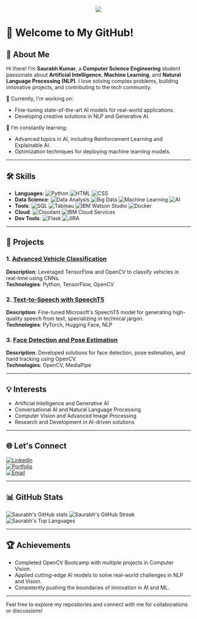 <h1 align="center" style="color: #ff0077; text-shadow: 2px 2px 5px #FF0000;">
    <img src="https://readme-typing-svg.herokuapp.com/?font=Righteous&size=40&center=true&vCenter=true&width=500&height=70&duration=4000&lines=Hi+There!+👋;+I'm+Saurabh+Kumar!;" />
</h1>

# 👋 Welcome to My GitHub!  

## 🌟 About Me  
Hi there! I'm **Saurabh Kumar**, a **Computer Science Engineering** student passionate about **Artificial Intelligence**, **Machine Learning**, and **Natural Language Processing (NLP)**. I love solving complex problems, building innovative projects, and contributing to the tech community.  

🔭 Currently, I'm working on:  
- Fine-tuning state-of-the-art AI models for real-world applications.  
- Developing creative solutions in NLP and Generative AI.  

🌱 I’m constantly learning:  
- Advanced topics in AI, including Reinforcement Learning and Explainable AI.  
- Optimization techniques for deploying machine learning models.  

---

## 🛠️ Skills  
- **Languages**: ![Python](https://img.shields.io/badge/-Python-3776AB?style=flat-square&logo=python&logoColor=white) ![HTML](https://img.shields.io/badge/-HTML-E34F26?style=flat-square&logo=html5&logoColor=white) ![CSS](https://img.shields.io/badge/-CSS-1572B6?style=flat-square&logo=css3&logoColor=white)
- **Data Science**: ![Data Analysis](https://img.shields.io/badge/-Data%20Analysis-1D2C4C?style=flat-square&logo=databricks&logoColor=white) ![Big Data](https://img.shields.io/badge/-Big%20Data-FF6F00?style=flat-square&logo=apache-spark&logoColor=white) ![Machine Learning](https://img.shields.io/badge/-Machine%20Learning-007ACC?style=flat-square&logo=tensorflow&logoColor=white) ![AI](https://img.shields.io/badge/-AI-2C6BC5?style=flat-square&logo=ai&logoColor=white)
- **Tools**: ![SQL](https://img.shields.io/badge/-SQL-4479A1?style=flat-square&logo=postgresql&logoColor=white) ![Tableau](https://img.shields.io/badge/-Tableau-E97627?style=flat-square&logo=tableau&logoColor=white) ![IBM Watson Studio](https://img.shields.io/badge/-IBM%20Watson-0530AD?style=flat-square&logo=ibm&logoColor=white) ![Docker](https://img.shields.io/badge/-Docker-2496ED?style=flat-square&logo=docker&logoColor=white)
- **Cloud**: ![Cloudant](https://img.shields.io/badge/-Cloudant-141D9E?style=flat-square&logo=ibm-cloud&logoColor=white) ![IBM Cloud Services](https://img.shields.io/badge/-IBM%20Cloud-1261FE?style=flat-square&logo=ibm-cloud&logoColor=white)
- **Dev Tools**: ![Flask](https://img.shields.io/badge/-Flask-000000?style=flat-square&logo=flask&logoColor=white) ![JIRA](https://img.shields.io/badge/-JIRA-0052CC?style=flat-square&logo=jira&logoColor=white)

---

## 🚀 Projects  
### 1. [Advanced Vehicle Classification](https://github.com/YourRepoLink)  
**Description**: Leveraged TensorFlow and OpenCV to classify vehicles in real-time using CNNs.  
**Technologies**: Python, TensorFlow, OpenCV  

### 2. [Text-to-Speech with SpeechT5](https://github.com/YourRepoLink)  
**Description**: Fine-tuned Microsoft's SpeechT5 model for generating high-quality speech from text, specializing in technical jargon.  
**Technologies**: PyTorch, Hugging Face, NLP  

### 3. [Face Detection and Pose Estimation](https://github.com/YourRepoLink)  
**Description**: Developed solutions for face detection, pose estimation, and hand tracking using OpenCV.  
**Technologies**: OpenCV, MediaPipe  

---

## 💡 Interests  
- Artificial Intelligence and Generative AI  
- Conversational AI and Natural Language Processing  
- Computer Vision and Advanced Image Processing  
- Research and Development in AI-driven solutions  

---

## 🌐 Let's Connect  
[![LinkedIn](https://img.shields.io/badge/-LinkedIn-0077B5?style=for-the-badge&logo=linkedin&logoColor=white)](https://linkedin.com/in/YourLinkedInProfile)  
[![Portfolio](https://img.shields.io/badge/-Portfolio-000?style=for-the-badge&logo=google-chrome&logoColor=white)](https://YourPortfolioLink.com)  
[![Email](https://img.shields.io/badge/-Email-D14836?style=for-the-badge&logo=gmail&logoColor=white)](mailto:your.email@example.com)  

---

## 📊 GitHub Stats  
![Saurabh's GitHub stats](https://github-readme-stats.vercel.app/api?username=Saurabh-Kumar-0&show_icons=true&theme=radical)
![Saurabh's GitHub Streak](https://github-readme-streak-stats.herokuapp.com/?user=Saurabh-Kumar-0&theme=radical)
![Saurabh's Top Languages](https://github-readme-stats.vercel.app/api/top-langs/?username=Saurabh-Kumar-0&layout=compact&theme=radical)

---

## 🏆 Achievements  
- Completed OpenCV Bootcamp with multiple projects in Computer Vision.  
- Applied cutting-edge AI models to solve real-world challenges in NLP and Vision.  
- Consistently pushing the boundaries of innovation in AI and ML.  

---

Feel free to explore my repositories and connect with me for collaborations or discussions!
